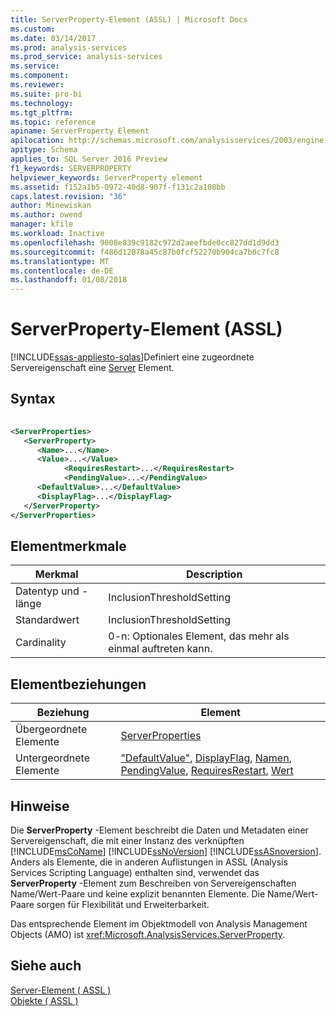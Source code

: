 ```yaml
---
title: ServerProperty-Element (ASSL) | Microsoft Docs
ms.custom: 
ms.date: 03/14/2017
ms.prod: analysis-services
ms.prod_service: analysis-services
ms.service: 
ms.component: 
ms.reviewer: 
ms.suite: pro-bi
ms.technology: 
ms.tgt_pltfrm: 
ms.topic: reference
apiname: ServerProperty Element
apilocation: http://schemas.microsoft.com/analysisservices/2003/engine
apitype: Schema
applies_to: SQL Server 2016 Preview
f1_keywords: SERVERPROPERTY
helpviewer_keywords: ServerProperty element
ms.assetid: f152a1b5-0972-40d8-907f-f131c2a108bb
caps.latest.revision: "36"
author: Minewiskan
ms.author: owend
manager: kfile
ms.workload: Inactive
ms.openlocfilehash: 9008e839c9182c972d2aeefbde0cc827dd1d9dd3
ms.sourcegitcommit: f486d12078a45c87b0fcf52270b904ca7b0c7fc8
ms.translationtype: MT
ms.contentlocale: de-DE
ms.lasthandoff: 01/08/2018
---
```

# <a name="serverproperty-element-assl"></a>ServerProperty-Element (ASSL)
[!INCLUDE[ssas-appliesto-sqlas](../../../includes/ssas-appliesto-sqlas.md)]Definiert eine zugeordnete Servereigenschaft eine [Server](../../../analysis-services/scripting/objects/server-element-assl.md) Element.  
  
## <a name="syntax"></a>Syntax  
  
```xml  
  
<ServerProperties>  
   <ServerProperty>  
      <Name>...</Name>  
      <Value>...</Value>  
            <RequiresRestart>...</RequiresRestart>  
            <PendingValue>...</PendingValue>  
      <DefaultValue>...</DefaultValue>  
      <DisplayFlag>...</DisplayFlag>  
   </ServerProperty>  
</ServerProperties>  
```  
  
## <a name="element-characteristics"></a>Elementmerkmale  
  
|Merkmal|Description|  
|--------------------|-----------------|  
|Datentyp und -länge|InclusionThresholdSetting|  
|Standardwert|InclusionThresholdSetting|  
|Cardinality|0-n: Optionales Element, das mehr als einmal auftreten kann.|  
  
## <a name="element-relationships"></a>Elementbeziehungen  
  
|Beziehung|Element|  
|------------------|-------------|  
|Übergeordnete Elemente|[ServerProperties](../../../analysis-services/scripting/collections/serverproperties-element-assl.md)|  
|Untergeordnete Elemente|["DefaultValue"](../../../analysis-services/scripting/properties/defaultvalue-element-assl.md), [DisplayFlag](../../../analysis-services/scripting/properties/displayflag-element-assl.md), [Namen](../../../analysis-services/scripting/properties/name-element-assl.md), [PendingValue](../../../analysis-services/scripting/properties/pendingvalue-element-assl.md), [RequiresRestart](../../../analysis-services/scripting/properties/requiresrestart-element-assl.md), [Wert](../../../analysis-services/scripting/properties/value-element-assl.md)|  
  
## <a name="remarks"></a>Hinweise  
 Die **ServerProperty** -Element beschreibt die Daten und Metadaten einer Servereigenschaft, die mit einer Instanz des verknüpften [!INCLUDE[msCoName](../../../includes/msconame-md.md)] [!INCLUDE[ssNoVersion](../../../includes/ssnoversion-md.md)] [!INCLUDE[ssASnoversion](../../../includes/ssasnoversion-md.md)]. Anders als Elemente, die in anderen Auflistungen in ASSL (Analysis Services Scripting Language) enthalten sind, verwendet das **ServerProperty** -Element zum Beschreiben von Servereigenschaften Name/Wert-Paare und keine explizit benannten Elemente. Die Name/Wert-Paare sorgen für Flexibilität und Erweiterbarkeit.  
  
 Das entsprechende Element im Objektmodell von Analysis Management Objects (AMO) ist <xref:Microsoft.AnalysisServices.ServerProperty>.  
  
## <a name="see-also"></a>Siehe auch  
 [Server-Element &#40; ASSL &#41;](../../../analysis-services/scripting/objects/server-element-assl.md)   
 [Objekte &#40; ASSL &#41;](../../../analysis-services/scripting/objects/objects-assl.md)  
  
  
